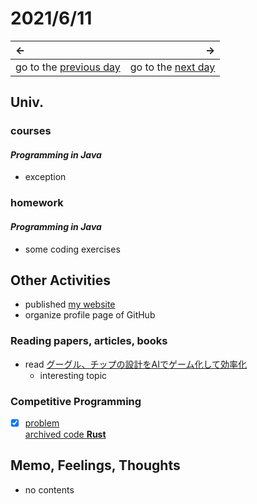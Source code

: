 # 2021/6/11
|←|→|
|:---|---:|
go to the [previous day](./10th.md) | go to the [next day](./12th.md)

## Univ.
### courses
#### *Programming in Java*
- exception

### homework
#### *Programming in Java*
- some coding exercises

## Other Activities
- published [my website](https://otsukotsu.github.io/OtsuKotsuIO/)
- organize profile page of GitHub

### Reading papers, articles, books
- read [グーグル、チップの設計をAIでゲーム化して効率化](https://japan.zdnet.com/article/35172140/)
  - interesting topic

### Competitive Programming
- [x] [problem](https://atcoder.jp/contests/typical90/tasks/typical90_g)  
  [archived code **Rust**](https://github.com/OtsuKotsu/training_rust/blob/main/archive/typical90/07.rs)

## Memo, Feelings, Thoughts
- no contents
